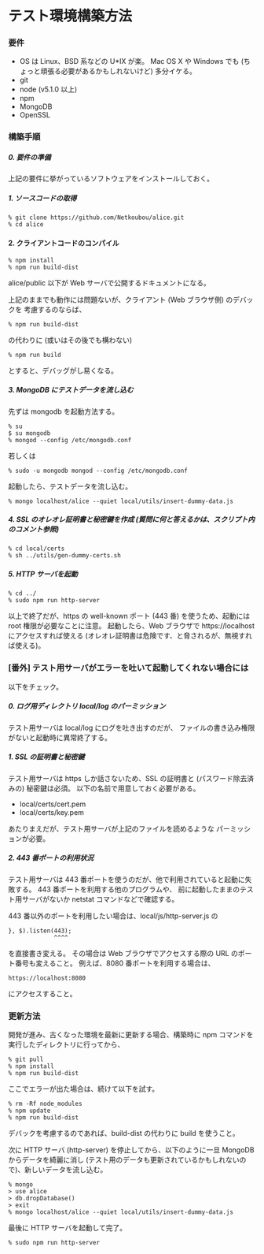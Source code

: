 # テスト環境構築方法

### 要件

* OS は Linux、BSD 系などの U*IX が楽。 Mac OS X や Windows でも (ちょっと頑張る必要があるかもしれないけど) 多分イケる。
* git
* node (v5.1.0 以上)
* npm
* MongoDB
* OpenSSL


### 構築手順

##### 0. 要件の準備

上記の要件に挙がっているソフトウェアをインストールしておく。

##### 1. ソースコードの取得

    % git clone https://github.com/Netkoubou/alice.git
    % cd alice

#### 2. クライアントコードのコンパイル

    % npm install
    % npm run build-dist

alice/public 以下が Web サーバで公開するドキュメントになる。

上記のままでも動作には問題ないが、クライアント (Web ブラウザ側) のデバックを
考慮するのならば、

    % npm run build-dist

の代わりに (或いはその後でも構わない)

    % npm run build

とすると、デバッグがし易くなる。

##### 3. MongoDB にテストデータを流し込む

先ずは mongodb を起動方法する。

    % su
    $ su mongodb
    % mongod --config /etc/mongodb.conf

若しくは

    % sudo -u mongodb mongod --config /etc/mongodb.conf

起動したら、テストデータを流し込む。

    % mongo localhost/alice --quiet local/utils/insert-dummy-data.js


##### 4. SSL のオレオレ証明書と秘密鍵を作成 (質問に何と答えるかは、スクリプト内のコメント参照)

    % cd local/certs
    % sh ../utils/gen-dummy-certs.sh

##### 5. HTTP サーバを起動

    % cd ../
    % sudo npm run http-server

以上で終了だが、https の well-known ポート (443 番) を使うため、起動には root 権限が必要なことに注意。
起動したら、Web ブラウザで https://localhost にアクセスすれば使える
(オレオレ証明書は危険です、と脅されるが、無視すれば使える)。


### [番外] テスト用サーバがエラーを吐いて起動してくれない場合には

以下をチェック。

##### 0. ログ用ディレクトリ local/log のパーミッション

テスト用サーバは local/log にログを吐き出すのだが、
ファイルの書き込み権限がないと起動時に異常終了する。

##### 1. SSL の証明書と秘密鍵

テスト用サーバは https しか話さないため、SSL の証明書と
(パスワード除去済みの) 秘密鍵は必須。
以下の名前で用意しておく必要がある。

  - local/certs/cert.pem
  - local/certs/key.pem

あたりまえだが、テスト用サーバが上記のファイルを読めるような
パーミッションが必要。


##### 2. 443 番ポートの利用状況

テスト用サーバは 443 番ポートを使うのだが、他で利用されていると起動に失敗する。
443 番ポートを利用する他のプログラムや、
前に起動したままのテスト用サーバがないか netstat コマンドなどで確認する。

443 番以外のポートを利用したい場合は、local/js/http-server.js の

    }, $).listen(443);
                 ^^^^

を直接書き変える。
その場合は Web ブラウザでアクセスする際の URL のポート番号も変えること。
例えば、8080 番ポートを利用する場合は、

    https://localhost:8080

にアクセスすること。


### 更新方法

開発が進み、古くなった環境を最新に更新する場合、構築時に npm コマンドを実行したディレクトリに行ってから、

    % git pull
    % npm install
    % npm run build-dist

ここでエラーが出た場合は、続けて以下を試す。

    % rm -Rf node_modules
    % npm update
    % npm run build-dist

デバックを考慮するのであれば、build-dist の代わりに build を使うこと。

次に HTTP サーバ (http-server) を停止してから、以下のように一旦 MongoDB からデータを綺麗に消し (テスト用のデータも更新されているかもしれないので)、新しいデータを流し込む。

    % mongo
    > use alice
    > db.dropDatabase()
    > exit
    % mongo localhost/alice --quiet local/utils/insert-dummy-data.js

最後に HTTP サーバを起動して完了。

    % sudo npm run http-server
